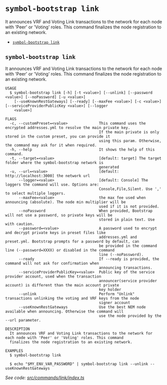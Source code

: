 `symbol-bootstrap link`
=======================

It announces VRF and Voting Link transactions to the network for each node with 'Peer' or 'Voting' roles. This command finalizes the node registration to an existing network.

* [`symbol-bootstrap link`](#symbol-bootstrap-link)

## `symbol-bootstrap link`

It announces VRF and Voting Link transactions to the network for each node with 'Peer' or 'Voting' roles. This command finalizes the node registration to an existing network.

```
USAGE
  $ symbol-bootstrap link [-h] [-t <value>] [--unlink] [--password <value>] [--noPassword] [-u <value>]
    [--useKnownRestGateways] [--ready] [--maxFee <value>] [-c <value>] [--serviceProviderPublicKey <value>] [--logger
    <value>]

FLAGS
  -c, --customPreset=<value>              This command uses the encrypted addresses.yml to resolve the main private key.
                                          If the main private is only stored in the custom preset, you can provide it
                                          using this param. Otherwise, the command may ask for it when required.
  -h, --help                              It shows the help of this command.
  -t, --target=<value>                    [default: target] The target folder where the symbol-bootstrap network is
                                          generated
  -u, --url=<value>                       [default: http://localhost:3000] the network url
      --logger=<value>                    [default: Console] The loggers the command will use. Options are:
                                          Console,File,Silent. Use ',' to select multiple loggers.
      --maxFee=<value>                    the max fee used when announcing (absolute). The node min multiplier will be
                                          used if it is not provided.
      --noPassword                        When provided, Bootstrap will not use a password, so private keys will be
                                          stored in plain text. Use with caution.
      --password=<value>                  A password used to encrypt and decrypt private keys in preset files like
                                          addresses.yml and preset.yml. Bootstrap prompts for a password by default, can
                                          be provided in the command line (--password=XXXX) or disabled in the command
                                          line (--noPassword).
      --ready                             If --ready is provided, the command will not ask for confirmation when
                                          announcing transactions.
      --serviceProviderPublicKey=<value>  Public key of the service provider account, used when the transaction
                                          announcer(service provider account) is different than the main account private
                                          key holder
      --unlink                            Perform "Unlink" transactions unlinking the voting and VRF keys from the node
                                          signer account
      --useKnownRestGateways              Use the best NEM node available when announcing. Otherwise the command will
                                          use the node provided by the --url parameter.

DESCRIPTION
  It announces VRF and Voting Link transactions to the network for each node with 'Peer' or 'Voting' roles. This command
  finalizes the node registration to an existing network.

EXAMPLES
  $ symbol-bootstrap link

  $ echo "$MY_ENV_VAR_PASSWORD" | symbol-bootstrap link --unlink --useKnownRestGateways
```

_See code: [src/commands/link/index.ts](https://github.com/nemneshia/symbol-bootstrap/blob/v2.0.4/src/commands/link/index.ts)_

